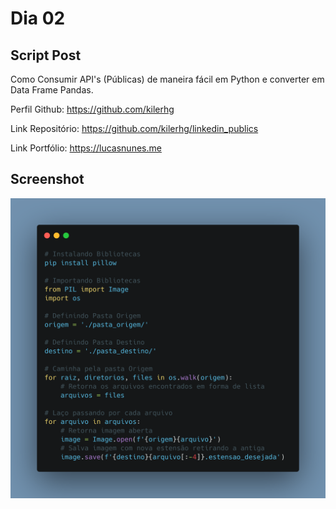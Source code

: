 # Dia 02

## Script Post

Como Consumir API's (Públicas) de maneira fácil em Python e converter em Data Frame Pandas.


Perfil Github: https://github.com/kilerhg

Link Repositório: https://github.com/kilerhg/linkedin_publics

Link Portfólio: https://lucasnunes.me


## Screenshot

![foto](./pillow.png)
